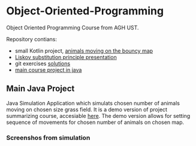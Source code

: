 # Object-Oriented-Programming

Object Oriented Programming Course from AGH UST.

Repository contians:
- small Kotlin project, [animals moving on the bouncy map](https://github.com/mcjwsn/Object-Oriented-Programming/tree/main/kts)
- [Liskov substitution principle presentation](https://github.com/mcjwsn/Object-Oriented-Programming/tree/main/Liskov%20substitution%20principle)
- git exercises [solutions](https://github.com/mcjwsn/Object-Oriented-Programming/blob/main/Git_exercises.pdf)
- [main course project in java](https://github.com/mcjwsn/Object-Oriented-Programming/tree/main/oolab)

## Main Java Project

Java Simulation Application which simulats chosen number of animals moving on chosen size grass field. It is a demo version of project summarizing course, accesiable [here](https://github.com/mcjwsn/Simulation-Engine). The demo version allows for setting sequence of movements for chosen number of animals on chosen map.

### Screenshos from simulation
